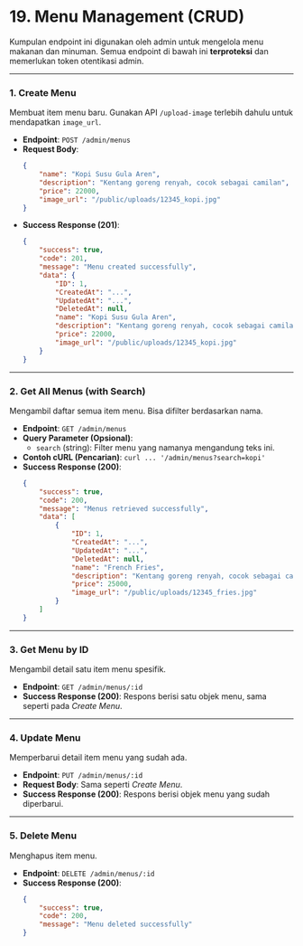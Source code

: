 # 19. Menu Management (CRUD)

Kumpulan endpoint ini digunakan oleh admin untuk mengelola menu makanan dan minuman. Semua endpoint di bawah ini **terproteksi** dan memerlukan token otentikasi admin.

---

### 1. Create Menu

Membuat item menu baru. Gunakan API `/upload-image` terlebih dahulu untuk mendapatkan `image_url`.

- **Endpoint**: `POST /admin/menus`
- **Request Body**:
  ```json
  {
      "name": "Kopi Susu Gula Aren",
      "description": "Kentang goreng renyah, cocok sebagai camilan",
      "price": 22000,
      "image_url": "/public/uploads/12345_kopi.jpg"
  }
  ```
- **Success Response (201)**:
  ```json
  {
      "success": true,
      "code": 201,
      "message": "Menu created successfully",
      "data": {
          "ID": 1,
          "CreatedAt": "...",
          "UpdatedAt": "...",
          "DeletedAt": null,
          "name": "Kopi Susu Gula Aren",
          "description": "Kentang goreng renyah, cocok sebagai camilan",
          "price": 22000,
          "image_url": "/public/uploads/12345_kopi.jpg"
      }
  }
  ```

---

### 2. Get All Menus (with Search)

Mengambil daftar semua item menu. Bisa difilter berdasarkan nama.

- **Endpoint**: `GET /admin/menus`
- **Query Parameter (Opsional)**:
  - `search` (string): Filter menu yang namanya mengandung teks ini.
- **Contoh cURL (Pencarian)**: `curl ... '/admin/menus?search=kopi'`
- **Success Response (200)**:
  ```json
  {
      "success": true,
      "code": 200,
      "message": "Menus retrieved successfully",
      "data": [
          {
              "ID": 1,
              "CreatedAt": "...",
              "UpdatedAt": "...",
              "DeletedAt": null,
              "name": "French Fries",
              "description": "Kentang goreng renyah, cocok sebagai camilan",
              "price": 25000,
              "image_url": "/public/uploads/12345_fries.jpg"
          }
      ]
  }
  ```

---

### 3. Get Menu by ID

Mengambil detail satu item menu spesifik.

- **Endpoint**: `GET /admin/menus/:id`
- **Success Response (200)**: Respons berisi satu objek menu, sama seperti pada *Create Menu*.

---

### 4. Update Menu

Memperbarui detail item menu yang sudah ada.

- **Endpoint**: `PUT /admin/menus/:id`
- **Request Body**: Sama seperti *Create Menu*.
- **Success Response (200)**: Respons berisi objek menu yang sudah diperbarui.

---

### 5. Delete Menu

Menghapus item menu.

- **Endpoint**: `DELETE /admin/menus/:id`
- **Success Response (200)**:
  ```json
  {
      "success": true,
      "code": 200,
      "message": "Menu deleted successfully"
  }
  ```